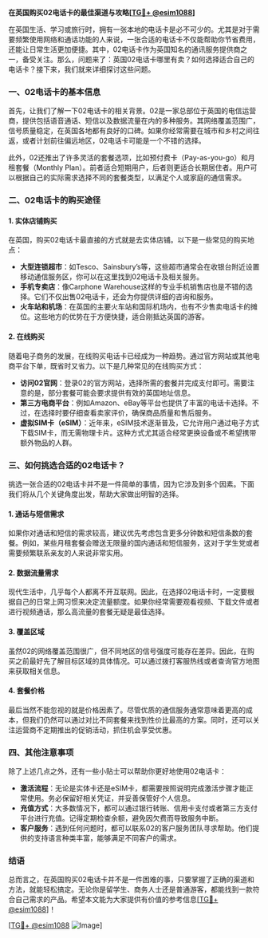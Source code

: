 **在英国购买02电话卡的最佳渠道与攻略[[TG💪+ @esim1088](https://t.me/s/esim1088)]**

在英国生活、学习或旅行时，拥有一张本地的电话卡是必不可少的。尤其是对于需要频繁使用网络和通话功能的人来说，一张合适的电话卡不仅能帮助你节省费用，还能让日常生活更加便捷。其中，02电话卡作为英国知名的通讯服务提供商之一，备受关注。那么，问题来了：英国02电话卡哪里有卖？如何选择适合自己的电话卡？接下来，我们就来详细探讨这些问题。

### 一、02电话卡的基本信息

首先，让我们了解一下02电话卡的相关背景。02是一家总部位于英国的电信运营商，提供包括语音通话、短信以及数据流量在内的多种服务。其网络覆盖范围广，信号质量稳定，在英国各地都有良好的口碑。如果你经常需要在城市和乡村之间往返，或者计划前往偏远地区，02电话卡可能是一个不错的选择。

此外，02还推出了许多灵活的套餐选项，比如预付费卡（Pay-as-you-go）和月租套餐（Monthly Plan）。前者适合短期用户，后者则更适合长期居住者。用户可以根据自己的实际需求选择不同的套餐类型，以满足个人或家庭的通信需求。

### 二、02电话卡的购买途径

#### 1. 实体店铺购买

在英国，购买02电话卡最直接的方式就是去实体店铺。以下是一些常见的购买地点：

- **大型连锁超市**：如Tesco、Sainsbury’s等，这些超市通常会在收银台附近设置移动通信服务区，你可以在这里找到02电话卡及相关服务。
- **手机专卖店**：像Carphone Warehouse这样的专业手机销售店也是不错的选择。它们不仅出售02电话卡，还会为你提供详细的咨询和服务。
- **火车站和机场**：在英国的主要火车站和国际机场内，也有不少售卖电话卡的摊位。这些地方的优势在于方便快捷，适合刚抵达英国的游客。

#### 2. 在线购买

随着电子商务的发展，在线购买电话卡已经成为一种趋势。通过官方网站或其他电商平台下单，既省时又省力。以下是几种常见的在线购买方式：

- **访问02官网**：登录02的官方网站，选择所需的套餐并完成支付即可。需要注意的是，部分套餐可能会要求提供有效的英国地址信息。
- **第三方电商平台**：例如Amazon、eBay等平台也提供了丰富的电话卡选择。不过，在选择时要仔细查看卖家评价，确保商品质量和售后服务。
- **虚拟SIM卡（eSIM）**：近年来，eSIM技术逐渐普及，它允许用户通过电子方式下载SIM卡，而无需物理卡片。这种方式尤其适合经常更换设备或不希望携带额外物品的人群。

### 三、如何挑选合适的02电话卡？

挑选一张合适的02电话卡并不是一件简单的事情，因为它涉及到多个因素。下面我们将从几个关键角度出发，帮助大家做出明智的选择。

#### 1. 通话与短信需求

如果你对通话和短信的需求较高，建议优先考虑包含更多分钟数和短信条数的套餐。例如，某些月租套餐会赠送无限量的国内通话和短信服务，这对于学生党或者需要频繁联系亲友的人来说非常实用。

#### 2. 数据流量需求

现代生活中，几乎每个人都离不开互联网。因此，在选择02电话卡时，一定要根据自己的日常上网习惯来决定流量额度。如果你经常需要观看视频、下载文件或者进行视频通话，那么高流量的套餐无疑是最佳选择。

#### 3. 覆盖区域

虽然02的网络覆盖范围很广，但不同地区的信号强度可能存在差异。因此，在购买之前最好先了解目标区域的具体情况。可以通过拨打客服热线或者查询官方地图来获取相关信息。

#### 4. 套餐价格

最后当然不能忽视的就是价格因素了。尽管优质的通信服务通常意味着更高的成本，但我们仍然可以通过对比不同套餐来找到性价比最高的方案。同时，还可以关注运营商不定期推出的促销活动，抓住机会享受优惠。

### 四、其他注意事项

除了上述几点之外，还有一些小贴士可以帮助你更好地使用02电话卡：

- **激活流程**：无论是实体卡还是eSIM卡，都需要按照说明完成激活步骤才能正常使用。务必保留好相关凭证，并妥善保管好个人信息。
- **充值方式**：大多数情况下，都可以通过银行转账、信用卡支付或者第三方支付平台进行充值。记得定期检查余额，避免因欠费而导致服务中断。
- **客户服务**：遇到任何问题时，都可以联系02的客户服务团队寻求帮助。他们提供的支持语言种类丰富，能够满足不同客户的需求。

### 结语

总而言之，在英国购买02电话卡并不是一件困难的事，只要掌握了正确的渠道和方法，就能轻松搞定。无论你是留学生、商务人士还是普通游客，都能找到一款符合自己需求的产品。希望本文能为大家提供有价值的参考信息[[TG💪+ @esim1088](https://t.me/s/esim1088)]！

[[TG💪+ @esim1088](https://t.me/s/esim1088) ![Image](https://i.postimg.cc/4NQfJmqS/Snipaste-2025-05-13-00-14-12.png)]